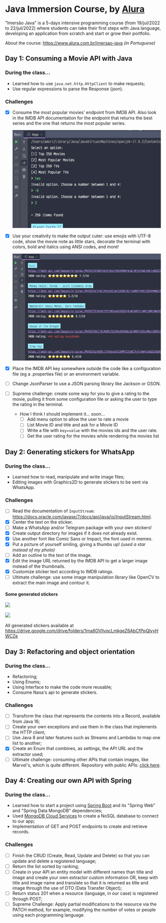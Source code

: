 # Java Immersion Course, by [Alura](https;//www.alura.com.br)

"Imersão Java" is a 5-days intensive programming course (from 19/jul/2022 to 22/jul/2022) where students can take their
first steps with Java language, developing an application from scratch and start or grow their portfolio.

About the course: https://www.alura.com.br/imersao-java _(in Portuguese)_

## Day 1: Consuming a Movie API with Java

### During the class...

* Learned how to use `java.net.http.HttpClient` to make requests;
* Use regular expressions to parse the Response (json).

### Challenges

- [x] Consume the most popular movies' endpoint from IMDB API. Also look in the IMDB API documentation for
  the endpoint that returns the best series and the one that returns the most popular series.

  ![](https://github.com/afonsodemori/alura-java-immersion/blob/275676bcb3bf443ecf5902e32ca13a95206fa2a3/docs/day-001-challenge-001.png)

- [x] Use your creativity to make the output cuter: use emojis with UTF-8 code, show the movie note as little stars,
  decorate the terminal with colors, bold and italics using ANSI codes, and more!

  ![](https://github.com/afonsodemori/alura-java-immersion/blob/275676bcb3bf443ecf5902e32ca13a95206fa2a3/docs/day-001-challenge-002.png)

- [x] Place the IMDB API key somewhere outside the code like a configuration file (eg a .properties file)
  or an environment variable.

- [ ] Change JsonParser to use a JSON parsing library like Jackson or GSON.

- [ ] Supreme challenge: create some way for you to give a rating to the movie, pulling it from some configuration file
  or asking the user to type the rating in the terminal.
    * How I think I should implement it... soon...
        - [ ] Add menu option to allow the user to rate a movie
        - [ ] List Movie ID and title and ask for a Movie ID
        - [ ] Write a file with `key=value` with the movies ids and the user rate.
        - [ ] Get the user rating for the movies while rendering the movies list

## Day 2: Generating stickers for WhatsApp

### During the class...

* Learned how to read, manipulate and write image files;
* Editing images with Graphics2D to generate stickers to be sent via WhatsApp.

### Challenges

- [ ] Read the documentation of `InputStream`: https://docs.oracle.com/javase/7/docs/api/java/io/InputStream.html.
- [x] Center the text on the sticker.
- [ ] Make a WhatsApp and/or Telegram package with your own stickers!
- [x] Create output directory for images if it does not already exist.
- [x] Use another font like Comic Sans or Impact, the font used in memes.
- [x] Put a picture of yourself smiling, giving a thumbs up! _(used a star instead of my photo)_
- [ ] Add an outline to the text of the image.
- [x] Edit the image URL returned by the IMDB API to get a larger image instead of the thumbnails.
- [x] Customize sticker text according to IMDB ratings.
- [ ] Ultimate challenge: use some image manipulation library like OpenCV to extract the main image and contour it.

#### Some generated stickers

![](https://github.com/afonsodemori/alura-stickers/blob/day-3/docs/images/day-002-stickers.png)

![](https://github.com/afonsodemori/alura-stickers/blob/day-3/docs/images/day-002-whatsapp.png)

All generated stickers available at https://drive.google.com/drive/folders/1ma6OVllvqcLmkgeZ6AbCfPpQlvyHWCZe

## Day 3: Refactoring and object orientation

### During the class...

* Refactoring;
* Using Enums;
* Using Interface to make the code more reusable;
* Consume Nasa's api to generate stickers.

### Challenges

- [ ] Transform the class that represents the contents into a Record, available from Java 16;
- [ ] Create your own exceptions and use them in the class that implements the HTTP client;
- [ ] Use Java 8 and later features such as Streams and Lambdas to map one list to another;
- [x] Create an Enum that combines, as settings, the API URL and the extractor used;
- [ ] Ultimate challenge: consuming other APIs that contain images, like Marvel's, which is quite different. Repository
  with public APIs: [click here](https://github.com/public-apis/public-apis).

## Day 4: Creating our own API with Spring

### During the class...

* Learned how to start a project using [Spring Boot](https://start.spring.io/) and its "Spring Web" and "Spring Data
  MongoDB" dependencies;
* Used [MongoDB Cloud Services](https://www.mongodb.com/cloud) to create a NoSQL database to connect to our app;
* Implementation of GET and POST endpoints to create and retrieve records.

### Challenges

- [ ] Finish the CRUD (Create, Read, Update and Delete) so that you can update and delete a registered language;
- [ ] Return the list sorted by ranking;
- [ ] Create in your API an entity model with different names than title and image and create your own extractor custom
  information OR, keep with title and image name and translate so that it is returned as title and image through the use
  of DTO (Data Transfer Object);
- [ ] Return status 201 when a resource (language, in our case) is registered through POST;
- [ ] Supreme Challenge: Apply partial modifications to the resource via the PATCH method, for example, modifying the
  number of votes or people using each programming language.
